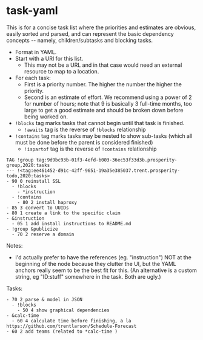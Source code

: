 # task-yaml

This is for a concise task list where the priorities and estimates are obvious, easily sorted and parsed, and can represent the basic dependency concepts -- namely, children/subtasks and blocking tasks.

- Format in YAML.
- Start with a URI for this list.
  - This may not be a URL and in that case would need an external resource to map to a location.
- For each task:
  - First is a priority number.  The higher the number the higher the priority.
  - Second is an estimate of effort.  We recommend using a power of 2 for number of hours; note that 9 is basically 3 full-time months, too large to get a good estimate and should be broken down before being worked on.
- `!blocks` tag marks tasks that cannot begin until that task is finished.
  - `!awaits` tag is the reverse of `!blocks` relationship
- `!contains` tag marks tasks may be nested to show sub-tasks (which all must be done before the parent is considered finished)
  - `!ispartof` tag is the reverse of `!contains` relationship

```
TAG !group tag:9d9bc93b-01f3-4efd-b003-36ec53f33d3b.prosperity-group,2020:tasks
--- !<tag:ee461452-d91c-42ff-9651-19a35e385037.trent.prosperity-todo,2020:tasks>
- 90 0 reinstall SSL
  - !blocks
    - *instruction 
  - !contains
    - 80 2 install haproxy
- 85 3 convert to UUIDs
- 80 1 create a link to the specific claim
- &instruction
  - 05 1 add install instructions to README.md
- !group &publicize
  - 70 2 reserve a domain
```

Notes:
- I'd actually prefer to have the references (eg. "instruction") NOT at the beginning of the node because they clutter the UI, but the YAML anchors really seem to be the best fit for this.  (An alternative is a custom string, eg "ID:stuff" somewhere in the task.  Both are ugly.)

Tasks:
```
- 70 2 parse & model in JSON
  - !blocks
    - 50 4 show graphical dependencies
- &calc-time
  - 60 4 calculate time before finishing, a la https://github.com/trentlarson/Schedule-Forecast
- 60 2 add teams (related to *calc-time )
```
